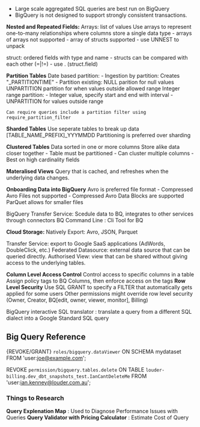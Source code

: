 - Large scale aggregated SQL queries are best run on BigQuery
- BigQuery is not designed to support strongly consistent transactions.

**Nested and Repeated Fields:**
Arrays:
	list of values
	Use arrays to represent one-to-many relationships where columns store a single data type 
    - arrays of arrays not supported
    - array of structs supported
    - use UNNEST to unpack

struct:
	ordered fields with type and name
	- structs can be compared with each other (=|!=)
	- use . (struct.field)

**Partition Tables**
	Date based partition:
      - Ingestion by partition: Creates "_PARTITIONTIME"
      - Partition existing: 
		NULL parition for null values
		UNPARTITION partition for when values outside allowed range
	Integer range partition:
		- Integer value, specify start and end with interval
		- UNPARTITION for values outside range

	Can require queries include a partition filter using require_partition_filter

**Sharded Tables**
	Use seperate tables to break up data
	[TABLE_NAME_PREFIX]_YYYMMDD
	Partitioning is preferred over sharding

**Clustered Tables**
	Data sorted in one or more columns
	Store alike data closer together 
	- Table must be partitioned
	- Can cluster multiple columns
	- Best on high cardinality fields

**Materalised Views**
	Query that is cached, and refreshes when the underlying data changes.

**Onboarding Data into BigQuery**
  Avro is preferred file format
    - Compressed Avro Files not supported
    - Compressed Avro Data Blocks are supported
  ParQuet allows for smaller files

BigQuery Transfer Service: Scedule data to BQ, integrates to other services through connectors
BQ Command Line : Cli Tool for BQ

**Cloud Storage:**
Natively Export: Avro, JSON, Parquet

Transfer Service: export to Google SaaS applications (AdWords, DoubleClick, etc.)
Federated Datasource: external data source that can be queried directly.
Authorised View: view that can be shared without giving access to the underlying tables.

**Column Level Access Control**
  Control access to specific columns in a table
  Assign policy tags to BQ Columns, then enforce access on the tags
**Row Level Security**
  Use SQL GRANT to specify a FILTER that automatically gets applied for some users
  Other permissions might override row level security (Owner, Creator, BQ[edit, owner, viewer, monitor], Billing)

BigQuery interactive SQL translator : translate a query from a different SQL dialect into a Google Standard SQL query

## Big Query Reference

{REVOKE/GRANT} `roles/bigquery.dataViewer`
ON SCHEMA mydataset
FROM 'user:joe@example.com';

REVOKE `permission/bigquery.tables.delete`
ON TABLE `louder-billing.dev_dbt_snapshots_test.IanCantDeleteMe`
FROM 'user:ian.kenney@louder.com.au';

### Things to Research

**Query Explenation Map** : Used to Diagnose Performance Issues with Queries
**Query Validator with Pricing Calculator** : Estimate Cost of Query